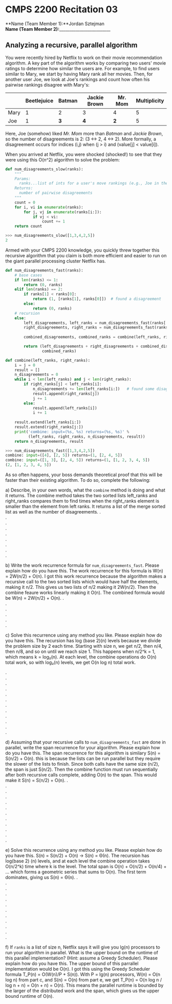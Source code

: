 # CMPS 2200  Recitation 03

**Name (Team Member 1):**Jordan Sztejman  
**Name (Team Member 2):**_________________________



## Analyzing a recursive, parallel algorithm


You were recently hired by Netflix to work on their movie recommendation
algorithm. A key part of the algorithm works by comparing two users'
movie ratings to determine how similar the users are. For example, to
find users similar to Mary, we start by having Mary rank all her movies.
Then, for another user Joe, we look at Joe's rankings and count how
often his pairwise rankings disagree with Mary's:

|      | Beetlejuice | Batman | Jackie Brown | Mr. Mom | Multiplicity |
| ---- | ----------- | ------ | ------------ | ------- | ------------ |
| Mary | 1           | 2      | 3            | 4       | 5            |
| Joe  | 1           | **3**  | **4**        | **2**   | 5            |

Here, Joe (somehow) liked *Mr. Mom* more than *Batman* and *Jackie
Brown*, so the number of disagreements is 2:
(3 <->  2, 4 <-> 2). More formally, a
disagreement occurs for indices (i,j) when (j > i) and
(value[j] < value[i]).

When you arrived at Netflix, you were shocked (shocked!) to see that
they were using this O(n^2) algorithm to solve the problem:



``` python
def num_disagreements_slow(ranks):
    """
    Params:
      ranks...list of ints for a user's move rankings (e.g., Joe in the example above)
    Returns:
      number of pairwise disagreements
    """
    count = 0
    for i, vi in enumerate(ranks):
        for j, vj in enumerate(ranks[i:]):
            if vj < vi:
                count += 1
    return count
```

``` python 
>>> num_disagreements_slow([1,3,4,2,5])
2
```

Armed with your CMPS 2200 knowledge, you quickly threw together this
recursive algorithm that you claim is both more efficient and easier to
run on the giant parallel processing cluster Netflix has.

``` python
def num_disagreements_fast(ranks):
    # base cases
    if len(ranks) <= 1:
        return (0, ranks)
    elif len(ranks) == 2:
        if ranks[1] < ranks[0]:
            return (1, [ranks[1], ranks[0]])  # found a disagreement
        else:
            return (0, ranks)
    # recursion
    else:
        left_disagreements, left_ranks = num_disagreements_fast(ranks[:len(ranks)//2])
        right_disagreements, right_ranks = num_disagreements_fast(ranks[len(ranks)//2:])
        
        combined_disagreements, combined_ranks = combine(left_ranks, right_ranks)

        return (left_disagreements + right_disagreements + combined_disagreements,
                combined_ranks)

def combine(left_ranks, right_ranks):
    i = j = 0
    result = []
    n_disagreements = 0
    while i < len(left_ranks) and j < len(right_ranks):
        if right_ranks[j] < left_ranks[i]: 
            n_disagreements += len(left_ranks[i:])   # found some disagreements
            result.append(right_ranks[j])
            j += 1
        else:
            result.append(left_ranks[i])
            i += 1
    
    result.extend(left_ranks[i:])
    result.extend(right_ranks[j:])
    print('combine: input=(%s, %s) returns=(%s, %s)' % 
          (left_ranks, right_ranks, n_disagreements, result))
    return n_disagreements, result

```

```python
>>> num_disagreements_fast([1,3,4,2,5])
combine: input=([4], [2, 5]) returns=(1, [2, 4, 5])
combine: input=([1, 3], [2, 4, 5]) returns=(1, [1, 2, 3, 4, 5])
(2, [1, 2, 3, 4, 5])
```

As so often happens, your boss demands theoretical proof that this will
be faster than their existing algorithm. To do so, complete the
following:

a) Describe, in your own words, what the `combine` method is doing and
what it returns.
The combine method takes the two sorted lists left_ranks and right_ranks compares them to find times when the right_ranks element is smaller than the element from left ranks. It returns a list of the merge sorted list as well as the number of disagreements.
.  
.  
.  
.  
.  
.  
.  
.  
.  

b) Write the work recurrence formula for `num_disagreements_fast`. Please explain how do you have this.
The work recurrence for this formula is W(n) = 2W(n/2) + O(n). I got this work recurrence because the algorithm makes a recursive call to the two sorted lists which would have half the elements, making it n/2. This gives us two lists of n/2 making it 2W(n/2). Then the combine feaure works linearly making it O(n). The combined formula would be W(n) = 2W(n/2) + O(n).
.  
.  
.  
.  
.  
.  

c) Solve this recurrence using any method you like. Please explain how do you have this.
The recursion has log (base 2)(n) levels because we divide the problem size by 2 each time. Starting with size n, we get n/2, then n/4, then n/8, and so on until we reach size 1. This happens when n/2^k = 1, which means k = log₂(n). At each level, the combine operations do O(n) total work, so with log₂(n) levels, we get O(n log n) total work.

.  
.  
.  
.  
.  
.  
.  
.  
.  
.  
.  
.  


d) Assuming that your recursive calls to `num_disagreements_fast` are
done in parallel, write the span recurrence for your algorithm. Please explain how do you have this.
The span recurrence for this algorithm is similary S(n) = S(n/2) + O(n). this is because the lists can be run parallel but they require the slower of the lists to finish. Since both calls have the same size (n/2), the span is just S(n/2). Then the combine function must run sequentially after both recursive calls complete, adding O(n) to the span. This would make it S(n) = S(n/2) + O(n).
.  
.  
.  
.  
.  
.  
.  
.  
.  
.  
.  
.  

e) Solve this recurrence using any method you like. Please explain how do you have this.
S(n) = S(n/2) + O(n) -> S(n) = Θ(n). The recursion has log(base 2) (n) levels, and at each level the combine operation takes O(n/2^k) time where k is the level. The total span is O(n) + O(n/2) + O(n/4) + ... which forms a geometric series that sums to O(n). The first term dominates, giving us S(n) = Θ(n).
.  
.  
.  
.  
.  
.  
.  
.  
.  
.  
.  
.  

f) If `ranks` is a list of size n, Netflix says it will give you
lg(n) processors to run your algorithm in parallel. What is the
upper bound on the runtime of this parallel implementation? (Hint: assume a Greedy
Scheduler). Please explain how do you have this.
The upper bound of this parrallel implementation would be O(n). I got this using the Greedy Scheduler formula T_P(n) = O(W(n)/P + S(n)). With P = lg(n) processors, W(n) = O(n log n) from part c, and S(n) = O(n) from part e, we get T_P(n) = O(n log n / log n + n) = O(n + n) = O(n). This means the parallel runtime is bounded by the larger of the distributed work and the span, which gives us the upper bound runtime of O(n).
